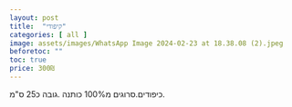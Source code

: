 ```yaml
---
layout: post
title:  "קיפודי"
categories: [ all ]
image: assets/images/WhatsApp Image 2024-02-23 at 18.38.08 (2).jpeg
beforetoc: ""
toc: true
price: 300₪
---
```


כיפודים.סרוגים מ100% כותנה .גובה כ25 ס"מ.